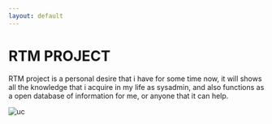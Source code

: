 ```yaml
---
layout: default
---
```


# RTM PROJECT

RTM project is a personal desire that i have for some time now, it will shows all the knowledge that i acquire in my life as sysadmin, and also functions as a open database of information for me, or anyone that it can help.


![uc](https://pixabay.com/get/eb31b10728f2033ed1584d05fb0938c9bd22ffd41cb318419df1c67ea6/under-construction-2408062_1280.png)
